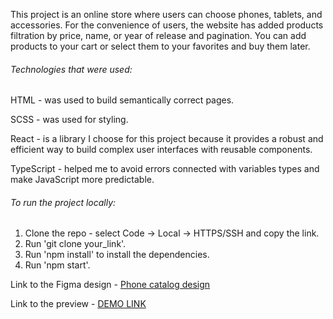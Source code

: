 This project is an online store where users can choose phones, tablets, and accessories.
For the convenience of users, the website has added products filtration by price, name, or year of release and pagination. You can add products to your cart or select them to your favorites and buy them later.

<h6>Technologies that were used:</h6>
<p>HTML - was used to build semantically correct pages.</p>
<p>SCSS - was used for styling.</p>
<p>React - is a library I choose for this project because it provides a robust and efficient way to build complex user interfaces with reusable components.</p>
<p>TypeScript - helped me to avoid errors connected with variables types and make JavaScript more predictable.
</p>



<h6>To run the project locally:</h6>

1. Clone the repo - select Code -> Local -> HTTPS/SSH and copy the link.
2. Run 'git clone your_link'.
3. Run 'npm install' to install the dependencies.
4. Run 'npm start'.

Link to the Figma design - [Phone catalog design](<https://www.figma.com/file/FRxncC4lfyhs6og1L6FGEU/Phone-catalog-(V2)-Rounded-Style-2?node-id=0%3A1>)

Link to the preview - [DEMO LINK](https://vinogradova8.github.io/react_phone_catalog/)
